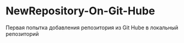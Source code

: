 # NewRepository-On-Git-Hube
Первая попытка добавления репозитория из Git Hube в локальный репозиторий
